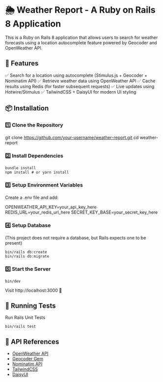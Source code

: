 # 🌦️ Weather Report - A Ruby on Rails 8 Application

This is a Ruby on Rails 8 application that allows users to search for weather forecasts using a location autocomplete feature powered by Geocoder and OpenWeather API.

## 🚀 Features

✅ Search for a location using autocomplete (Stimulus.js + Geocoder + Nominatim API)
✅ Retrieve weather data using OpenWeather API
✅ Cache results using Redis (for faster subsequent requests)
✅ Live updates using Hotwire/Stimulus
✅ TailwindCSS + DaisyUI for modern UI styling

## 📦 Installation

### 1️⃣ Clone the Repository

git clone https://github.com/your-username/weather-report.git
cd weather-report

### 2️⃣ Install Dependencies

```shell
bundle install
npm install # or yarn install
```

### 3️⃣ Setup Environment Variables

Create a .env file and add:

OPENWEATHER_API_KEY=your_api_key_here
REDIS_URL=your_redis_url_here
SECRET_KEY_BASE=your_secret_key_here

### 4️⃣ Setup Database

(This project does not require a database, but Rails expects one to be present)

```shell
bin/rails db:create
bin/rails db:migrate
```

### 5️⃣ Start the Server

```shell
bin/dev
```

Visit http://localhost:3000 🚀

## 🧪 Running Tests

Run Rails Unit Tests

```shell
bin/rails test
```

## 📝 API References

- [OpenWeather API](https://openweathermap.org/api)
- [Geocoder Gem](https://github.com/alexreisner/geocoder)
- [Nominatim API](https://nominatim.org/release-docs/develop/api/Search/)
- [TailwindCSS](https://tailwindcss.com/)
- [DaisyUI](https://daisyui.com/)
